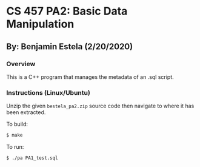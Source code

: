 # CS 457 PA2: Basic Data Manipulation

## By: Benjamin Estela (2/20/2020)

### Overview
This is a C++ program that manages the metadata of an .sql script.   

### Instructions (Linux/Ubuntu)
Unzip the given `bestela_pa2.zip` source code then navigate to where it has been extracted.

To build:
```bash
$ make
```

To run:
```bash
$ ./pa PA1_test.sql
```
